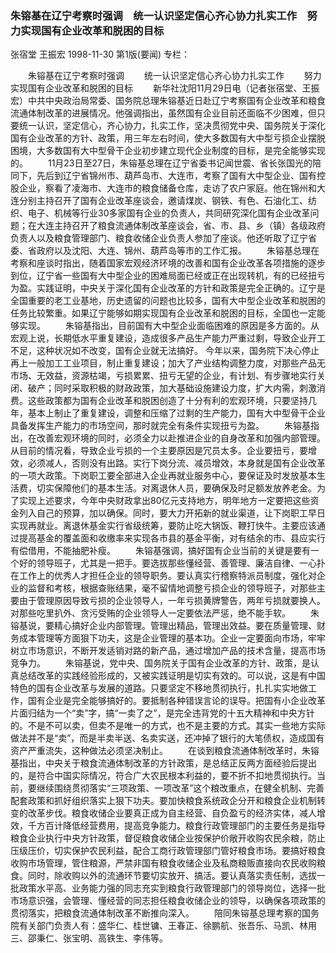 ### 朱镕基在辽宁考察时强调　统一认识坚定信心齐心协力扎实工作　努力实现国有企业改革和脱困的目标
张宿堂  王振宏
1998-11-30
第1版(要闻)
专栏：

　　朱镕基在辽宁考察时强调
　　统一认识坚定信心齐心协力扎实工作
　　努力实现国有企业改革和脱困的目标
　　新华社沈阳11月29日电（记者张宿堂、王振宏）中共中央政治局常委、国务院总理朱镕基近日赴辽宁考察国有企业改革和粮食流通体制改革的进展情况。他强调指出，虽然国有企业目前还面临不少困难，但只要统一认识，坚定信心，齐心协力，扎实工作，坚决贯彻党中央、国务院关于深化国有企业改革的方针、政策，用三年左右时间，使大多数国有大中型亏损企业摆脱困境，大多数国有大中型骨干企业初步建立现代企业制度的目标，是完全能够实现的。
　　11月23日至27日，朱镕基总理在辽宁省委书记闻世震、省长张国光的陪同下，先后到辽宁省锦州市、葫芦岛市、大连市，考察了国有大中型企业、国有控股企业，察看了凌海市、大连市的粮食储备仓库，走访了农户家庭。他在锦州和大连分别主持召开了国有企业改革座谈会，邀请煤炭、钢铁、有色、石油化工、纺织、电子、机械等行业30多家国有企业的负责人，共同研究深化国有企业改革问题；在大连主持召开了粮食流通体制改革座谈会，省、市、县、乡（镇）各级政府负责人以及粮食管理部门、粮食收储企业负责人参加了座谈。他还听取了辽宁省委、省政府以及沈阳、大连、锦州、葫芦岛等市的工作汇报。
　　朱镕基总理在考察和座谈时指出，随着国家宏观经济环境的改善和国有企业改革各项措施的逐步到位，辽宁省一些国有大中型企业的困难局面已经或正在出现转机，有的已经扭亏为盈。实践证明，中央关于深化国有企业改革的方针和政策是完全正确的。辽宁是全国重要的老工业基地，历史遗留的问题也比较多，国有大中型企业改革和脱困的任务比较繁重。如果辽宁能够如期实现国有企业改革和脱困的目标，全国也一定能够实现。
　　朱镕基指出，目前国有大中型企业面临困难的原因是多方面的。从宏观上说，长期低水平重复建设，造成很多产品生产能力严重过剩，导致企业开工不足，这种状况如不改变，国有企业就无法搞好。
    今年以来，国务院下决心停止再上一般加工工业项目，制止重复建设；加大了产业结构调整力度，对那些产品无市场、无效益，资源枯竭，亏损累累、扭亏无望的企业，有计划、有步骤地实行关闭、破产；同时采取积极的财政政策，加大基础设施建设力度，扩大内需，刺激消费。这些政策都为国有企业改革和脱困创造了十分有利的宏观环境，只要坚持几年，基本上制止了重复建设，调整和压缩了过剩的生产能力，国有大中型骨干企业具备发挥生产能力的市场空间，那时就完全有条件实现扭亏为盈。
　　朱镕基指出，在改善宏观环境的同时，必须全力以赴推进企业的自身改革和加强内部管理。从目前的情况看，导致企业亏损的一个主要原因是冗员太多。企业要扭亏，要增效，必须减人，否则没有出路。实行下岗分流、减员增效，本身就是国有企业改革的一项大政策。下岗职工要全部进入企业再就业服务中心，要保证及时发放基本生活费，切实保障他们的基本生活。对离退休人员，要确保及时足额发放养老金。为了实现上述要求，今年中央财政拿出80亿元支持地方，明年地方一定要把这些资金列入自己的预算，加以确保。同时，要大力开拓新的就业渠道，让下岗职工早日实现再就业。离退休基金实行省级统筹，要防止吃大锅饭、鞭打快牛。主要应该通过提高基金的覆盖面和收缴率来实现各市县的基金平衡，对有结余的市、县应实行有偿借用，不能抽肥补瘦。
　　朱镕基强调，搞好国有企业当前的关键是要有一个好的领导班子，尤其是一把手。要选拔那些懂经营、善管理、廉洁自律、一心扑在工作上的优秀人才担任企业的领导职务。要认真实行稽察特派员制度，强化对企业的监督和考核，根据查账结果，毫不留情地调整亏损企业的领导班子，对那些主要由于管理原因导致亏损的企业领导人，一年亏损黄牌警告，两年亏损就要换人。对那些吃里扒外、贪污受贿的企业领导人一定要依法严惩，绝不能手软。
　　朱镕基说，要精心搞好企业内部管理。管理出精品，管理出效益。要在质量管理、财务成本管理等方面狠下功夫，这是企业管理的基本功。企业一定要面向市场，牢牢树立市场意识，不断开发适销对路的新产品，通过增加产品的技术含量，提高市场竞争力。
　　朱镕基说，党中央、国务院关于国有企业改革的方针、政策，是认真总结改革的实践经验形成的，又被实践证明是切实有效的。可以说，这是有中国特色的国有企业改革与发展的道路。只要坚定不移地贯彻执行，扎扎实实地做工作，国有企业是完全能够搞好的。要抵制各种错误言论的误导。把国有小企业改革片面归结为一个“卖”字，搞“一卖了之”，是完全违背党的十五大精神和中央方针的。不是不可以卖，但卖不是唯一的方式，也不是主要的方式。其实一些地方实际做法并不是“卖”，而是半卖半送、名卖实送，还冲掉了银行的大笔债权，造成国有资产严重流失，这种做法必须坚决制止。
　　在谈到粮食流通体制改革时，朱镕基指出，中央关于粮食流通体制改革的方针政策，是总结正反两方面经验后提出的，是符合中国实际情况，符合广大农民根本利益的，要不折不扣地贯彻执行。当前，要继续围绕贯彻落实“三项政策、一项改革”这个粮改重点，在健全机制、完善配套政策和抓好组织落实上狠下功夫。要加快粮食系统政企分开和粮食企业机制转变的改革步伐。粮食收储企业要真正成为自主经营、自负盈亏的经济实体，减人增效，千方百计降低经营费用，提高竞争能力。粮食行政管理部门的主要任务是指导粮食企业执行中央方针政策，督促粮食收储企业按保护价敞开收购农民余粮，防止压级压价，切实保护农民利益，配合工商行政管理部门管好粮食市场。要搞好粮食收购市场管理，管住粮源，严禁非国有粮食收储企业及私商粮贩直接向农民收购粮食。同时，除收购以外的流通环节要切实放开、搞活。要认真落实责任制，选拔一批政策水平高、业务能力强的同志充实到粮食行政管理部门的领导岗位，选择一批市场意识强，会管理、懂经营的同志担任粮食收储企业的领导，以确保各项政策的贯彻落实，把粮食流通体制改革不断推向深入。
　　陪同朱镕基总理考察的国务院有关部门负责人有：盛华仁、桂世镛、王春正、徐鹏航、张吾乐、马凯、林用三、邵秉仁、张宝明、高铁生、李伟等。
